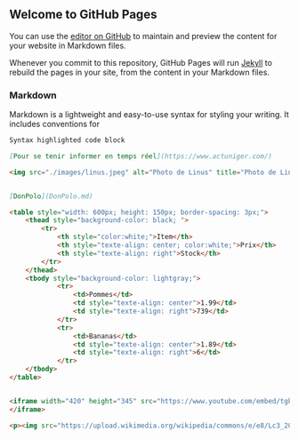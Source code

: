 ## Welcome to GitHub Pages

You can use the [editor on GitHub](https://github.com/your-username/your-repo/edit/gh-pages/index.md) to maintain and preview the content for your website in Markdown files.

Whenever you commit to this repository, GitHub Pages will run [Jekyll](https://jekyllrb.com/) to rebuild the pages in your site, from the content in your Markdown files.

### Markdown

Markdown is a lightweight and easy-to-use syntax for styling your writing. It includes conventions for

```markdown
Syntax highlighted code block

[Pour se tenir informer en temps réel](https://www.actuniger.com/)

<img src="./images/linus.jpeg" alt="Photo de Linus" title="Photo de Linus" />


[DonPolo](DonPolo.md)

<table style="width: 600px; height: 150px; border-spacing: 3px;">
    <thead style="background-color: black; ">
        <tr>
            <th style="color:white;">Item</th>
            <th style="texte-align: center; color:white;">Prix</th>      
            <th style="texte-align: right">Stock</th>
        </tr>
    </thead>
    <tbody style="background-color: lightgray;">
            <tr>
                <td>Pommes</td>
                <td style="texte-align: center">1.99</td>
                <td style="texte-align: right">739</td>
            </tr>
            <tr>
                <td>Bananas</td>
                <td style="texte-align: center">1.89</td>
                <td style="texte-align: right">6</td>
            </tr>
    </tbody>
</table>


<iframe width="420" height="345" src="https://www.youtube.com/embed/tgbNymZ7vqY">
</iframe>

<p><img src="https://upload.wikimedia.org/wikipedia/commons/e/e8/Lc3_2018_%28263682303%29_%28cropped%29.jpeg" alt="Image Linus" title="boum j'ai réussi" /></p>
